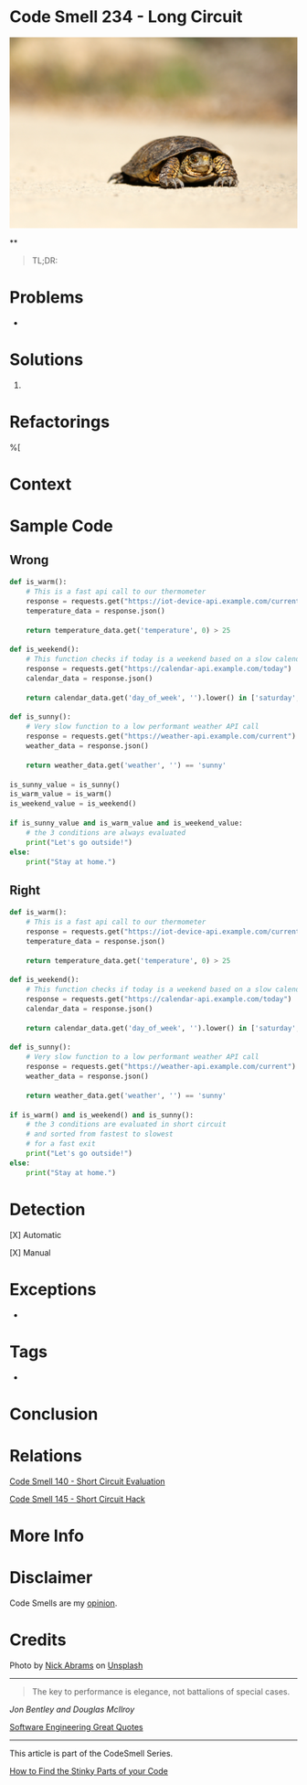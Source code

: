 # Code Smell 234 - Long Circuit
            
![Code Smell 234 - Long Circuit](Code%20Smell%20234%20-%20Long%20Circuit.jpg)

**

> TL;DR: 

# Problems

- 

# Solutions

1. 

# Refactorings

%[

# Context


# Sample Code

## Wrong

[Gist Url]: # (https://gist.github.com/mcsee/ddef91c2fc31de6da80b8c5b244ff904)
```python
def is_warm():
    # This is a fast api call to our thermometer
    response = requests.get("https://iot-device-api.example.com/current_temperature")
    temperature_data = response.json()
    
    return temperature_data.get('temperature', 0) > 25  
    
def is_weekend():
    # This function checks if today is a weekend based on a slow calendar API call
    response = requests.get("https://calendar-api.example.com/today")
    calendar_data = response.json()
    
    return calendar_data.get('day_of_week', '').lower() in ['saturday', 'sunday']

def is_sunny():
    # Very slow function to a low performant weather API call
    response = requests.get("https://weather-api.example.com/current")
    weather_data = response.json()
    
    return weather_data.get('weather', '') == 'sunny'

is_sunny_value = is_sunny()
is_warm_value = is_warm()
is_weekend_value = is_weekend()  
  
if is_sunny_value and is_warm_value and is_weekend_value:
    # the 3 conditions are always evaluated
    print("Let's go outside!")
else:
    print("Stay at home.")
```

## Right

[Gist Url]: # (https://gist.github.com/mcsee/2d9bb0dcab1d80de01358e8259412cf4)
```python
def is_warm():
    # This is a fast api call to our thermometer
    response = requests.get("https://iot-device-api.example.com/current_temperature")
    temperature_data = response.json()
    
    return temperature_data.get('temperature', 0) > 25  
    
def is_weekend():
    # This function checks if today is a weekend based on a slow calendar API call
    response = requests.get("https://calendar-api.example.com/today")
    calendar_data = response.json()
    
    return calendar_data.get('day_of_week', '').lower() in ['saturday', 'sunday']

def is_sunny():
    # Very slow function to a low performant weather API call
    response = requests.get("https://weather-api.example.com/current")
    weather_data = response.json()
    
    return weather_data.get('weather', '') == 'sunny'
  
if is_warm() and is_weekend() and is_sunny():
    # the 3 conditions are evaluated in short circuit 
    # and sorted from fastest to slowest
    # for a fast exit
    print("Let's go outside!")
else:
    print("Stay at home.")
```

# Detection

[X] Automatic 

[X] Manual

# Exceptions

-

# Tags

- 

# Conclusion



# Relations

[Code Smell 140 - Short Circuit Evaluation](https://github.com/mcsee/Software-Design-Articles/tree/main/Articles/Code%20Smells/Code%20Smell%20140%20-%20Short%20Circuit%20Evaluation/readme.md)

[Code Smell 145 - Short Circuit Hack](https://github.com/mcsee/Software-Design-Articles/tree/main/Articles/Code%20Smells/Code%20Smell%20145%20-%20Short%20Circuit%20Hack/readme.md)

# More Info

[]()

# Disclaimer

Code Smells are my [opinion](https://github.com/mcsee/Software-Design-Articles/tree/main/Articles/Blogging/I%20Wrote%20More%20than%2090%20Articles%20on%202021%20Here%20is%20What%20I%20Learned/readme.md).

# Credits

Photo by [Nick Abrams](https://unsplash.com/@nbabrams) on [Unsplash](https://unsplash.com/photos/brown-tortoise-on-brown-sand-FTKfX3xZIcc)
    
* * *

> The key to performance is elegance, not battalions of special cases.

_Jon Bentley and Douglas McIlroy_
 
[Software Engineering Great Quotes](https://github.com/mcsee/Software-Design-Articles/tree/main/Articles/Quotes/Software%20Engineering%20Great%20Quotes/readme.md)

* * *

This article is part of the CodeSmell Series.

[How to Find the Stinky Parts of your Code](https://github.com/mcsee/Software-Design-Articles/tree/main/Articles/Code%20Smells/How%20to%20Find%20the%20Stinky%20parts%20of%20your%20Code/readme.md)